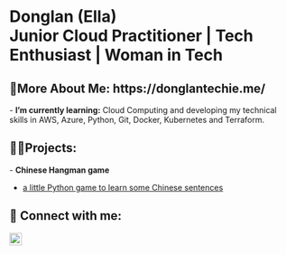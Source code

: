 <h1>Donglan (Ella)<br/>Junior Cloud Practitioner</a> | Tech Enthusiast</a> | Woman in Tech</a></h1>

<h2>🌱More About Me: https://donglantechie.me/</h2> 
- <b>I’m currently learning:</b> Cloud Computing and developing my technical skills in AWS, Azure, Python, Git, Docker, Kubernetes and Terraform.

<h2>👨‍💻Projects:</h2>
- <b>Chinese Hangman game</b>

- [a little Python game to learn some Chinese sentences](https://chinese-hangman-game.azurewebsites.net/)


<h2> 🤳 Connect with me:</h2>

[<img align="left" alt="DonglanLiang | LinkedIn" width="22px" src="https://cdn.jsdelivr.net/npm/simple-icons@v3/icons/linkedin.svg" />][linkedin]

[linkedin]: https://www.linkedin.com/in/donglan-liang-589271324/

<!--
**Donglan-digital/Donglan-digital** is a ✨ _special_ ✨ repository because its `README.md` (this file) appears on your GitHub profile.

Here are some ideas to get you started:

- 🔭 I’m currently working on ...
- 🌱 I’m currently learning ...
- 👯 I’m looking to collaborate on ...
- 🤔 I’m looking for help with ...
- 💬 Ask me about ...
- 📫 How to reach me: ...
- 😄 Pronouns: ...
- ⚡ Fun fact: ...
-->
